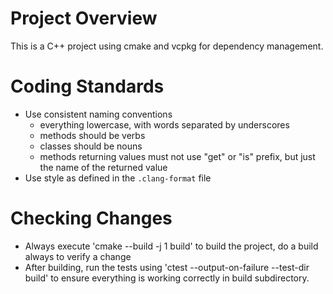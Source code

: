 # Project Overview

This is a C++ project using cmake and vcpkg for dependency management.

# Coding Standards

* Use consistent naming conventions
    - everything lowercase, with words separated by underscores
    - methods should be verbs
    - classes should be nouns
    - methods returning values must not use "get" or "is" prefix, but just the name of the returned value
* Use style as defined in the `.clang-format` file

# Checking Changes

* Always execute 'cmake --build -j 1 build' to build the project, do a build always to verify a change
* After building, run the tests using 'ctest --output-on-failure --test-dir build' to ensure everything is working correctly in build subdirectory.
